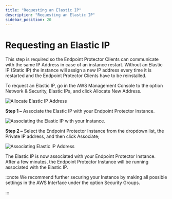 ```yaml
---
title: "Requesting an Elastic IP"
description: "Requesting an Elastic IP"
sidebar_position: 20
---
```


# Requesting an Elastic IP

This step is required so the Endpoint Protector Clients can communicate with the same IP Address in
case of an instance restart. Without an Elastic IP (Static IP) the instance will assign a new IP
address every time it is restarted and the Endpoint Protector Clients have to be reinstalled.

To request an Elastic IP, go in the AWS Management Console to the option Network & Security, Elastic
IPs, and click Allocate New Address.

![ Allocate Elastic IP Address](/images/endpointprotector/2509/configuration/amazonwebservices/allocateelasticip.webp)

**Step 1 –** Associate the Elastic IP with your Endpoint Protector Instance.

![Associating the Elastic IP with your Instance.](/images/endpointprotector/2509/configuration/amazonwebservices/allocationsuccessful.webp)

**Step 2 –** Select the Endpoint Protector Instance from the dropdown list, the Private IP address,
and then click Associate;

![Associating Elastic IP Address](/images/endpointprotector/2509/configuration/amazonwebservices/associateelasticip.webp)

The Elastic IP is now associated with your Endpoint Protector Instance. After a few minutes, the
Endpoint Protector Instance will be running associated with the Elastic IP.

:::note
We recommend further securing your Instance by making all possible settings in the AWS
Interface under the option Security Groups.

:::
